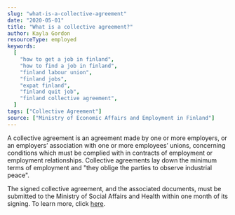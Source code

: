 ```yaml
---
slug: "what-is-a-collective-agreement"
date: "2020-05-01"
title: "What is a collective agreement?"
author: Kayla Gordon
resourceType: employed
keywords:
  [
    "how to get a job in finland",
    "how to find a job in finland",
    "finland labour union",
    "finland jobs",
    "expat finland",
    "finland quit job",
    "finland collective agreement",
  ]
tags: ["Collective Agreement"]
source: ["Ministry of Economic Affairs and Employment in Finland"]
---
```


A collective agreement is an agreement made by one or more employers, or an employers’ association with one or more employees’ unions, concerning conditions which must be complied with in contracts of employment or employment relationships. Collective agreements lay down the minimum terms of employment and "they oblige the parties to observe industrial peace".

The signed collective agreement, and the associated documents, must be submitted to the Ministry of Social Affairs and Health within one month of its signing. To learn more, click [here](https://tem.fi/en/collective-agreements-and-mediation-in-labour-disputes).
